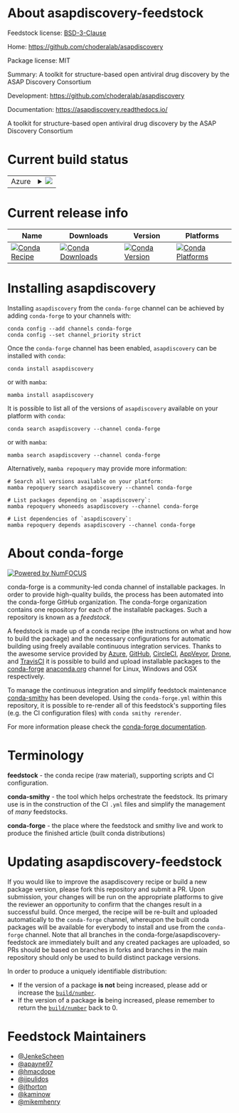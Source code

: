 About asapdiscovery-feedstock
=============================

Feedstock license: [BSD-3-Clause](https://github.com/conda-forge/asapdiscovery-feedstock/blob/main/LICENSE.txt)

Home: https://github.com/choderalab/asapdiscovery

Package license: MIT

Summary: A toolkit for structure-based open antiviral drug discovery by the ASAP Discovery Consortium

Development: https://github.com/choderalab/asapdiscovery

Documentation: https://asapdiscovery.readthedocs.io/

A toolkit for structure-based open antiviral drug discovery by the ASAP Discovery Consortium


Current build status
====================


<table>
    
  <tr>
    <td>Azure</td>
    <td>
      <details>
        <summary>
          <a href="https://dev.azure.com/conda-forge/feedstock-builds/_build/latest?definitionId=22158&branchName=main">
            <img src="https://dev.azure.com/conda-forge/feedstock-builds/_apis/build/status/asapdiscovery-feedstock?branchName=main">
          </a>
        </summary>
        <table>
          <thead><tr><th>Variant</th><th>Status</th></tr></thead>
          <tbody><tr>
              <td>linux_64_python3.10.____cpython</td>
              <td>
                <a href="https://dev.azure.com/conda-forge/feedstock-builds/_build/latest?definitionId=22158&branchName=main">
                  <img src="https://dev.azure.com/conda-forge/feedstock-builds/_apis/build/status/asapdiscovery-feedstock?branchName=main&jobName=linux&configuration=linux%20linux_64_python3.10.____cpython" alt="variant">
                </a>
              </td>
            </tr><tr>
              <td>linux_64_python3.11.____cpython</td>
              <td>
                <a href="https://dev.azure.com/conda-forge/feedstock-builds/_build/latest?definitionId=22158&branchName=main">
                  <img src="https://dev.azure.com/conda-forge/feedstock-builds/_apis/build/status/asapdiscovery-feedstock?branchName=main&jobName=linux&configuration=linux%20linux_64_python3.11.____cpython" alt="variant">
                </a>
              </td>
            </tr><tr>
              <td>osx_64_python3.10.____cpython</td>
              <td>
                <a href="https://dev.azure.com/conda-forge/feedstock-builds/_build/latest?definitionId=22158&branchName=main">
                  <img src="https://dev.azure.com/conda-forge/feedstock-builds/_apis/build/status/asapdiscovery-feedstock?branchName=main&jobName=osx&configuration=osx%20osx_64_python3.10.____cpython" alt="variant">
                </a>
              </td>
            </tr><tr>
              <td>osx_64_python3.11.____cpython</td>
              <td>
                <a href="https://dev.azure.com/conda-forge/feedstock-builds/_build/latest?definitionId=22158&branchName=main">
                  <img src="https://dev.azure.com/conda-forge/feedstock-builds/_apis/build/status/asapdiscovery-feedstock?branchName=main&jobName=osx&configuration=osx%20osx_64_python3.11.____cpython" alt="variant">
                </a>
              </td>
            </tr><tr>
              <td>osx_arm64_python3.10.____cpython</td>
              <td>
                <a href="https://dev.azure.com/conda-forge/feedstock-builds/_build/latest?definitionId=22158&branchName=main">
                  <img src="https://dev.azure.com/conda-forge/feedstock-builds/_apis/build/status/asapdiscovery-feedstock?branchName=main&jobName=osx&configuration=osx%20osx_arm64_python3.10.____cpython" alt="variant">
                </a>
              </td>
            </tr><tr>
              <td>osx_arm64_python3.11.____cpython</td>
              <td>
                <a href="https://dev.azure.com/conda-forge/feedstock-builds/_build/latest?definitionId=22158&branchName=main">
                  <img src="https://dev.azure.com/conda-forge/feedstock-builds/_apis/build/status/asapdiscovery-feedstock?branchName=main&jobName=osx&configuration=osx%20osx_arm64_python3.11.____cpython" alt="variant">
                </a>
              </td>
            </tr>
          </tbody>
        </table>
      </details>
    </td>
  </tr>
</table>

Current release info
====================

| Name | Downloads | Version | Platforms |
| --- | --- | --- | --- |
| [![Conda Recipe](https://img.shields.io/badge/recipe-asapdiscovery-green.svg)](https://anaconda.org/conda-forge/asapdiscovery) | [![Conda Downloads](https://img.shields.io/conda/dn/conda-forge/asapdiscovery.svg)](https://anaconda.org/conda-forge/asapdiscovery) | [![Conda Version](https://img.shields.io/conda/vn/conda-forge/asapdiscovery.svg)](https://anaconda.org/conda-forge/asapdiscovery) | [![Conda Platforms](https://img.shields.io/conda/pn/conda-forge/asapdiscovery.svg)](https://anaconda.org/conda-forge/asapdiscovery) |

Installing asapdiscovery
========================

Installing `asapdiscovery` from the `conda-forge` channel can be achieved by adding `conda-forge` to your channels with:

```
conda config --add channels conda-forge
conda config --set channel_priority strict
```

Once the `conda-forge` channel has been enabled, `asapdiscovery` can be installed with `conda`:

```
conda install asapdiscovery
```

or with `mamba`:

```
mamba install asapdiscovery
```

It is possible to list all of the versions of `asapdiscovery` available on your platform with `conda`:

```
conda search asapdiscovery --channel conda-forge
```

or with `mamba`:

```
mamba search asapdiscovery --channel conda-forge
```

Alternatively, `mamba repoquery` may provide more information:

```
# Search all versions available on your platform:
mamba repoquery search asapdiscovery --channel conda-forge

# List packages depending on `asapdiscovery`:
mamba repoquery whoneeds asapdiscovery --channel conda-forge

# List dependencies of `asapdiscovery`:
mamba repoquery depends asapdiscovery --channel conda-forge
```


About conda-forge
=================

[![Powered by
NumFOCUS](https://img.shields.io/badge/powered%20by-NumFOCUS-orange.svg?style=flat&colorA=E1523D&colorB=007D8A)](https://numfocus.org)

conda-forge is a community-led conda channel of installable packages.
In order to provide high-quality builds, the process has been automated into the
conda-forge GitHub organization. The conda-forge organization contains one repository
for each of the installable packages. Such a repository is known as a *feedstock*.

A feedstock is made up of a conda recipe (the instructions on what and how to build
the package) and the necessary configurations for automatic building using freely
available continuous integration services. Thanks to the awesome service provided by
[Azure](https://azure.microsoft.com/en-us/services/devops/), [GitHub](https://github.com/),
[CircleCI](https://circleci.com/), [AppVeyor](https://www.appveyor.com/),
[Drone](https://cloud.drone.io/welcome), and [TravisCI](https://travis-ci.com/)
it is possible to build and upload installable packages to the
[conda-forge](https://anaconda.org/conda-forge) [anaconda.org](https://anaconda.org/)
channel for Linux, Windows and OSX respectively.

To manage the continuous integration and simplify feedstock maintenance
[conda-smithy](https://github.com/conda-forge/conda-smithy) has been developed.
Using the ``conda-forge.yml`` within this repository, it is possible to re-render all of
this feedstock's supporting files (e.g. the CI configuration files) with ``conda smithy rerender``.

For more information please check the [conda-forge documentation](https://conda-forge.org/docs/).

Terminology
===========

**feedstock** - the conda recipe (raw material), supporting scripts and CI configuration.

**conda-smithy** - the tool which helps orchestrate the feedstock.
                   Its primary use is in the construction of the CI ``.yml`` files
                   and simplify the management of *many* feedstocks.

**conda-forge** - the place where the feedstock and smithy live and work to
                  produce the finished article (built conda distributions)


Updating asapdiscovery-feedstock
================================

If you would like to improve the asapdiscovery recipe or build a new
package version, please fork this repository and submit a PR. Upon submission,
your changes will be run on the appropriate platforms to give the reviewer an
opportunity to confirm that the changes result in a successful build. Once
merged, the recipe will be re-built and uploaded automatically to the
`conda-forge` channel, whereupon the built conda packages will be available for
everybody to install and use from the `conda-forge` channel.
Note that all branches in the conda-forge/asapdiscovery-feedstock are
immediately built and any created packages are uploaded, so PRs should be based
on branches in forks and branches in the main repository should only be used to
build distinct package versions.

In order to produce a uniquely identifiable distribution:
 * If the version of a package **is not** being increased, please add or increase
   the [``build/number``](https://docs.conda.io/projects/conda-build/en/latest/resources/define-metadata.html#build-number-and-string).
 * If the version of a package **is** being increased, please remember to return
   the [``build/number``](https://docs.conda.io/projects/conda-build/en/latest/resources/define-metadata.html#build-number-and-string)
   back to 0.

Feedstock Maintainers
=====================

* [@JenkeScheen](https://github.com/JenkeScheen/)
* [@apayne97](https://github.com/apayne97/)
* [@hmacdope](https://github.com/hmacdope/)
* [@ijpulidos](https://github.com/ijpulidos/)
* [@jthorton](https://github.com/jthorton/)
* [@kaminow](https://github.com/kaminow/)
* [@mikemhenry](https://github.com/mikemhenry/)

